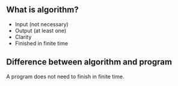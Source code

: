 ## What is algorithm?
- Input (not necessary)
- Output (at least one)
- Clarity
- Finished in finite time

## Difference between algorithm and program
A program does not need to finish in finite time.

